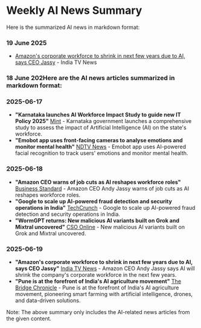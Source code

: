 # Weekly AI News Summary

Here is the summarized AI news in markdown format:

### 19 June 2025
- [Amazon's corporate workforce to shrink in next few years due to AI, says CEO Jassy](https://www.indiatvnews.com/technology/apps/amazon-s-corporate-workforce-to-shrink-in-next-few-years-due-to-ai-says-ceo-jassy-2025-06-19-995288) - India TV News

### 18 June 202Here are the AI news articles summarized in markdown format:

### 2025-06-17

* **"Karnataka launches AI Workforce Impact Study to guide new IT Policy 2025"** [Mint](https://www.livemint.com/technology/tech-news/karnataka-launches-ai-workforce-impact-study-to-guide-new-it-policy-2025-11750148465547.html) - Karnataka government launches a comprehensive study to assess the impact of Artificial Intelligence (AI) on the state's workforce.
* **"Emobot app uses front-facing cameras to analyse emotions and monitor mental health"** [NDTV News](https://www.ndtv.com/science/your-phones-selfie-camera-can-now-detect-depression-heres-how-8700837) - Emobot app uses AI-powered facial recognition to track users' emotions and monitor mental health.

### 2025-06-18

* **"Amazon CEO warns of job cuts as AI reshapes workforce roles"** [Business Standard](https://www.business-standard.com/technology/tech-news/amazon-ceo-andy-jassy-warns-ai-to-cut-corporate-jobs-125061800389_1.html) - Amazon CEO Andy Jassy warns of job cuts as AI reshapes workforce roles.
* **"Google to scale up AI-powered fraud detection and security operations in India"** [TechCrunch](https://techcrunch.com/2025/06/17/google-to-scale-up-ai-powered-fraud-detection-and-security-operations-in-india/) - Google to scale up AI-powered fraud detection and security operations in India.
* **"WormGPT returns: New malicious AI variants built on Grok and Mixtral uncovered"** [CSO Online](https://www.csoonline.com/article/4009603/north-koreas-bluenoroff-uses-ai-deepfakes-to-push-mac-malware-in-fake-zoom-calls.html) - New malicious AI variants built on Grok and Mixtral uncovered.

### 2025-06-19

* **"Amazon's corporate workforce to shrink in next few years due to AI, says CEO Jassy"** [India TV News](https://www.indiatvnews.com/technology/apps/amazon-s-corporate-workforce-to-shrink-in-next-few-years-due-to-ai-says-ceo-jassy-2025-06-19-995288) - Amazon CEO Andy Jassy says AI will shrink the company's corporate workforce in the next few years.
* **"Pune is at the forefront of India's AI agriculture movement"** [The Bridge Chronicle](https://www.thebridgechronicle.com/tech/pune-leads-ai-agriculture-what-is-ai-agriculture) - Pune is at the forefront of India's AI agriculture movement, pioneering smart farming with artificial intelligence, drones, and data-driven solutions.

Note: The above summary only includes the AI-related news articles from the given content.